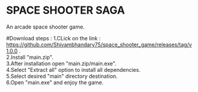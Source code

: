 # SPACE SHOOTER SAGA 
An arcade space shooter game.

#Download steps :
1.CLick on the link : https://github.com/Shivambhandary75/space_shooter_game/releases/tag/v1.0.0 .<br>
2.Install "main.zip". <br>
3.After installation open "main.zip/main.exe".<br>
4.Select "Extract all"  option to install all dependencies.<br>
5.Select desired "main"  directory destination.<br>
6.Open  "main.exe"  and enjoy the game.<br>
